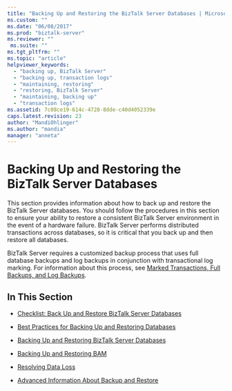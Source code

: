 ```yaml
---
title: "Backing Up and Restoring the BizTalk Server Databases | Microsoft Docs"
ms.custom: ""
ms.date: "06/08/2017"
ms.prod: "biztalk-server"
ms.reviewer: ""
 ms.suite: ""
ms.tgt_pltfrm: ""
ms.topic: "article"
helpviewer_keywords: 
  - "backing up, BizTalk Server"
  - "backing up, transaction logs"
  - "maintaining, restoring"
  - "restoring, BizTalk Server"
  - "maintaining, backing up"
  - "transaction logs"
ms.assetid: 7c08ce19-614c-4728-8dde-c40d4052339e
caps.latest.revision: 23
author: "MandiOhlinger"
ms.author: "mandia"
manager: "anneta"
---
```

# Backing Up and Restoring the BizTalk Server Databases
This section provides information about how to back up and restore the BizTalk Server databases. You should follow the procedures in this section to ensure your ability to restore a consistent BizTalk Server environment in the event of a hardware failure. BizTalk Server performs distributed transactions across databases, so it is critical that you back up and then restore all databases.  
  
 BizTalk Server requires a customized backup process that uses full database backups and log backups in conjunction with transactional log marking. For information about this process, see [Marked Transactions, Full Backups, and Log Backups](../core/marked-transactions-full-backups-and-log-backups.md).  
  
## In This Section  
  
-   [Checklist: Back Up and Restore BizTalk Server Databases](../core/checklist-back-up-and-restore-biztalk-server-databases.md)  
  
-   [Best Practices for Backing Up and Restoring Databases](../core/best-practices-for-backing-up-and-restoring-databases.md)  
  
-   [Backing Up and Restoring BizTalk Server Databases](../core/backing-up-and-restoring-biztalk-server-databases.md)  
  
-   [Backing Up and Restoring BAM](../core/backing-up-and-restoring-bam.md)  
  
-   [Resolving Data Loss](../core/resolving-data-loss.md)  
  
-   [Advanced Information About Backup and Restore](../core/advanced-information-about-backup-and-restore1.md)